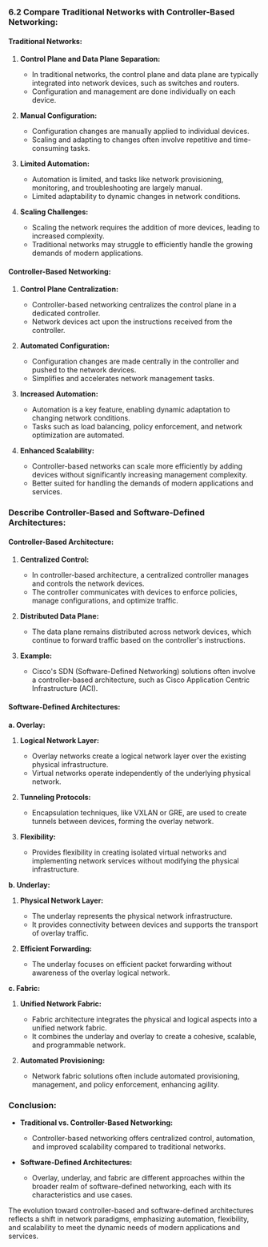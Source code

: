 ### 6.2 Compare Traditional Networks with Controller-Based Networking:

#### Traditional Networks:
1. **Control Plane and Data Plane Separation:**
   - In traditional networks, the control plane and data plane are typically integrated into network devices, such as switches and routers.
   - Configuration and management are done individually on each device.

2. **Manual Configuration:**
   - Configuration changes are manually applied to individual devices.
   - Scaling and adapting to changes often involve repetitive and time-consuming tasks.

3. **Limited Automation:**
   - Automation is limited, and tasks like network provisioning, monitoring, and troubleshooting are largely manual.
   - Limited adaptability to dynamic changes in network conditions.

4. **Scaling Challenges:**
   - Scaling the network requires the addition of more devices, leading to increased complexity.
   - Traditional networks may struggle to efficiently handle the growing demands of modern applications.

#### Controller-Based Networking:
1. **Control Plane Centralization:**
   - Controller-based networking centralizes the control plane in a dedicated controller.
   - Network devices act upon the instructions received from the controller.

2. **Automated Configuration:**
   - Configuration changes are made centrally in the controller and pushed to the network devices.
   - Simplifies and accelerates network management tasks.

3. **Increased Automation:**
   - Automation is a key feature, enabling dynamic adaptation to changing network conditions.
   - Tasks such as load balancing, policy enforcement, and network optimization are automated.

4. **Enhanced Scalability:**
   - Controller-based networks can scale more efficiently by adding devices without significantly increasing management complexity.
   - Better suited for handling the demands of modern applications and services.

### Describe Controller-Based and Software-Defined Architectures:

#### Controller-Based Architecture:
1. **Centralized Control:**
   - In controller-based architecture, a centralized controller manages and controls the network devices.
   - The controller communicates with devices to enforce policies, manage configurations, and optimize traffic.

2. **Distributed Data Plane:**
   - The data plane remains distributed across network devices, which continue to forward traffic based on the controller's instructions.

3. **Example:**
   - Cisco's SDN (Software-Defined Networking) solutions often involve a controller-based architecture, such as Cisco Application Centric Infrastructure (ACI).

#### Software-Defined Architectures:

**a. Overlay:**
1. **Logical Network Layer:**
   - Overlay networks create a logical network layer over the existing physical infrastructure.
   - Virtual networks operate independently of the underlying physical network.

2. **Tunneling Protocols:**
   - Encapsulation techniques, like VXLAN or GRE, are used to create tunnels between devices, forming the overlay network.

3. **Flexibility:**
   - Provides flexibility in creating isolated virtual networks and implementing network services without modifying the physical infrastructure.

**b. Underlay:**
1. **Physical Network Layer:**
   - The underlay represents the physical network infrastructure.
   - It provides connectivity between devices and supports the transport of overlay traffic.

2. **Efficient Forwarding:**
   - The underlay focuses on efficient packet forwarding without awareness of the overlay logical network.

**c. Fabric:**
1. **Unified Network Fabric:**
   - Fabric architecture integrates the physical and logical aspects into a unified network fabric.
   - It combines the underlay and overlay to create a cohesive, scalable, and programmable network.

2. **Automated Provisioning:**
   - Network fabric solutions often include automated provisioning, management, and policy enforcement, enhancing agility.

### Conclusion:

- **Traditional vs. Controller-Based Networking:**
  - Controller-based networking offers centralized control, automation, and improved scalability compared to traditional networks.
  
- **Software-Defined Architectures:**
  - Overlay, underlay, and fabric are different approaches within the broader realm of software-defined networking, each with its characteristics and use cases.

The evolution toward controller-based and software-defined architectures reflects a shift in network paradigms, emphasizing automation, flexibility, and scalability to meet the dynamic needs of modern applications and services.

